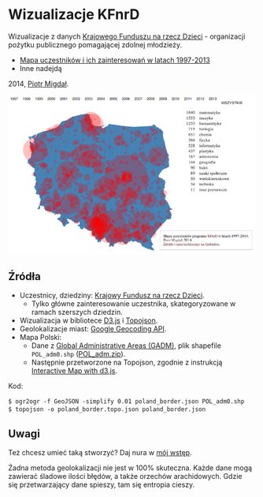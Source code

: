 # Wizualizacje KFnrD

Wizualizacje z danych [Krajowego Funduszu na rzecz Dzieci](http://fundusz.org/) - organizacji pożytku publicznego pomagającej zdolnej młodzieży.

* [Mapa uczestników i ich zainteresowań w latach 1997-2013](http://stared.github.io/kfnrd_viz/mapa.html)
* Inne nadejdą

2014, [Piotr Migdał](http://migdal.wikidot.com/).

![Mapa uczestników i zainteresowań w latach 1997-2013](screenshot.png)

## Źródła

* Uczestnicy, dziedziny: [Krajowy Fundusz na rzecz Dzieci](http://fundusz.org/).
  * Tylko główne zainteresowanie uczestnika, skategoryzowane w ramach szerszych dziedzin.
* Wizualizacja w bibliotece [D3.js](http://d3js.org/) i [Topojson](https://github.com/mbostock/topojson/wiki).
* Geolokalizacje miast: [Google Geocoding API](https://developers.google.com/maps/documentation/geocoding/).
* Mapa Polski:
  * Dane z [Global Administrative Areas (GADM)](http://www.gadm.org/), plik shapefile `POL_adm0.shp` ([POL_adm.zip](http://biogeo.ucdavis.edu/data/gadm2/shp/POL_adm.zip)).
  * Następnie przetworzone na Topojson, zgodnie z instrukcją [Interactive Map with d3.js](http://www.tnoda.com/blog/2013-12-07).

Kod:

    $ ogr2ogr -f GeoJSON -simplify 0.01 poland_border.json POL_adm0.shp
    $ topojson -o poland_border.topo.json poland_border.json

## Uwagi

Też chcesz umieć taką stworzyć? Daj nura w [mój wstęp](http://smarterpoland.pl/index.php/2014/06/metawstep-do-wizualizacji-danych-w-d3-js/).

Żadna metoda geolokalizacji nie jest w 100% skuteczna. Każde dane mogą zawierać śladowe ilości błędów, a także orzechów arachidowych. Gdzie się przetwarzający dane spieszy, tam się entropia cieszy.
